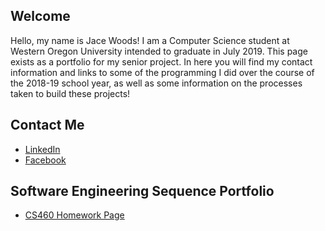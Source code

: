 ## Welcome
Hello, my name is Jace Woods! I am a Computer Science student at Western Oregon University intended to graduate in July 2019. This page exists as a portfolio for my senior project. In here you will find my contact information and links to some of the programming I did over the course of the 2018-19 school year, as well as some information on the processes taken to build these projects!

## Contact Me
* [LinkedIn](www.linkedin.com/in/jacewoods)
* [Facebook](https://www.facebook.com/JaceWoods)


## Software Engineering Sequence Portfolio
* [CS460 Homework Page](https://jacewoods.github.io/CS460/)
